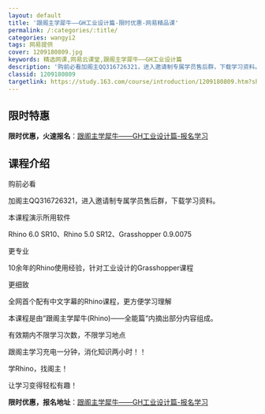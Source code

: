 ```yaml
---
layout: default
title: '跟阁主学犀牛——GH工业设计篇-限时优惠-网易精品课'
permalink: /:categories/:title/
categories: wangyi2
tags: 网易提供
cover: 1209180809.jpg
keywords: 精选网课,网易云课堂,跟阁主学犀牛——GH工业设计篇
description: '购前必看加阁主QQ316726321，进入邀请制专属学员售后群，下载学习资料。本课程演示所用软件Rhino6.0SR10'
classid: 1209180809
targetlink: https://study.163.com/course/introduction/1209180809.htm?share=1&shareId=1025206652&utm_campaign=share&utm_medium=iphoneShare&utm_source=&utm_u=1025206652
---
```


## 限时特惠

**限时优惠，火速报名**：[跟阁主学犀牛——GH工业设计篇-报名学习](https://study.163.com/course/introduction/1209180809.htm?share=1&shareId=1025206652&utm_campaign=share&utm_medium=iphoneShare&utm_source=&utm_u=1025206652)

## 课程介绍

购前必看

加阁主QQ316726321，进入邀请制专属学员售后群，下载学习资料。



本课程演示所用软件

Rhino 6.0 SR10、Rhino 5.0 SR12、Grasshopper 0.9.0075



更专业

10余年的Rhino使用经验，针对工业设计的Grasshopper课程



更细致

全网首个配有中文字幕的Rhino课程，更方便学习理解



本课程是由“跟阁主学犀牛(Rhino)——全能篇“内摘出部分内容组成。



有效期内不限学习次数，不限学习地点

跟阁主学习充电一分钟，消化知识两小时！！

学Rhino，找阁主！

让学习变得轻松有趣！

**限时优惠，报名地址**：[跟阁主学犀牛——GH工业设计篇-报名学习](https://study.163.com/course/introduction/1209180809.htm?share=1&shareId=1025206652&utm_campaign=share&utm_medium=iphoneShare&utm_source=&utm_u=1025206652)

